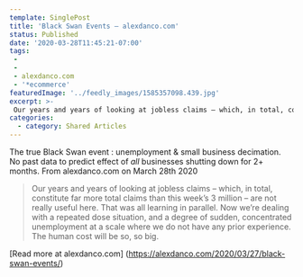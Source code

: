 ```yaml
---
template: SinglePost
title: 'Black Swan Events – alexdanco.com'
status: Published
date: '2020-03-28T11:45:21-07:00'
tags:
 -
 -
 - alexdanco.com
 - '*ecommerce'
featuredImage: '../feedly_images/1585357098.439.jpg'
excerpt: >-
 Our years and years of looking at jobless claims – which, in total, constitute far more total claims than this week’s 3 million – are not really useful here. That was all learning in parallel. Now we’re dealing with a repeated dose situation, and a degree of sudden, concentrated unemployment at a scale where we do not have any prior experience. The human cost will be so, so big. 
categories:
  - category: Shared Articles
---
```

The true Black Swan event : unemployment & small business decimation. No past data to predict effect of *all* businesses shutting down for 2+ months.
From alexdanco.com on March 28th 2020

> Our years and years of looking at jobless claims – which, in total, constitute far more total claims than this week’s 3 million – are not really useful here. That was all learning in parallel. Now we’re dealing with a repeated dose situation, and a degree of sudden, concentrated unemployment at a scale where we do not have any prior experience. The human cost will be so, so big. 

[Read more at alexdanco.com] (https://alexdanco.com/2020/03/27/black-swan-events/)
